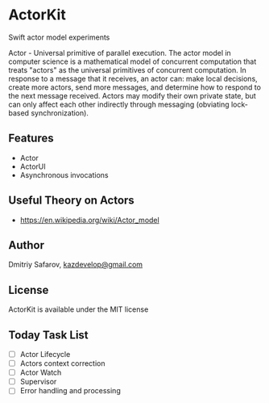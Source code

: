 # ActorKit
Swift actor model experiments

Actor - Universal primitive of parallel execution. The actor model in computer science is a mathematical model of concurrent computation that treats "actors" as the universal primitives of concurrent computation. In response to a message that it receives, an actor can: make local decisions, create more actors, send more messages, and determine how to respond to the next message received. Actors may modify their own private state, but can only affect each other indirectly through messaging (obviating lock-based synchronization).

## Features

* Actor
* ActorUI
* Asynchronous invocations

## Useful Theory on Actors

- https://en.wikipedia.org/wiki/Actor_model

## Author

Dmitriy Safarov, kazdevelop@gmail.com

## License

ActorKit is available under the MIT license

## Today Task List

- [ ] Actor Lifecycle
- [ ] Actors context correction
- [ ] Actor Watch
- [ ] Supervisor
- [ ] Error handling and processing
